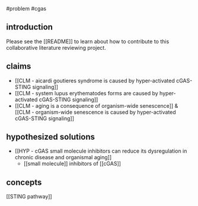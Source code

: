 #problem #cgas 

## introduction
Please see the [[README]] to learn about how to contribute to this collaborative literature reviewing project. 

## claims
* [[CLM - aicardi goutieres syndrome is caused by hyper-activated cGAS-STING signaling]]
* [[CLM - system lupus erythematodes forms are caused by hyper-activated cGAS-STING signaling]]
* [[CLM - aging is a consequence of organism-wide senescence]] & [[CLM - organism-wide senescence is caused by hyper-activated cGAS-STING signaling]]

## hypothesized solutions
* [[HYP - cGAS small molecule inhibitors can reduce its dysregulation in chronic disease and organismal aging]]
	* [[small molecule]] inhibitors of [[cGAS]] 

## concepts
[[STING pathway]]
